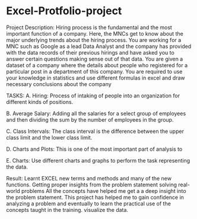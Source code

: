 # Excel-Protfolio-project

Project Description:
Hiring process is the fundamental and the most
important function of a company. Here, the MNCs
get to know about the major underlying trends about
the hiring process.
You are working for a MNC such as Google as a lead Data Analyst
and the company has provided with the data records of their
previous hirings and have asked you to answer certain questions
making sense out of that data.
You are given a dataset of a company where the
details about people who registered for a particular
post in a department of this company. You are
required to use your knowledge in statistics and use
different formulas in excel and draw necessary
conclusions about the company


TASKS:
A. Hiring: Process of intaking of people
into an organization for different
kinds of positions.

B. Average Salary: Adding all the salaries
for a select group of employees and
then dividing the sum by the number
of employees in the group.

C. Class Intervals: The class interval is the
difference between the upper class
limit and the lower class limit.

D. Charts and Plots: This is one of the
most important part of analysis to

E. Charts: Use different charts and
graphs to perform the task
representing the data.



Result:
Learnt EXCEL new terms and methods and
many of the new functions. Getting proper
insights from
the problem statement
solving real-world problems
All the concepts have helped me get a
a deep insight into the problem statement.
This project has helped me to gain
confidence in analyzing a problem and
eventually to learn the practical use of the
concepts taught in the training.
visualize the data.


